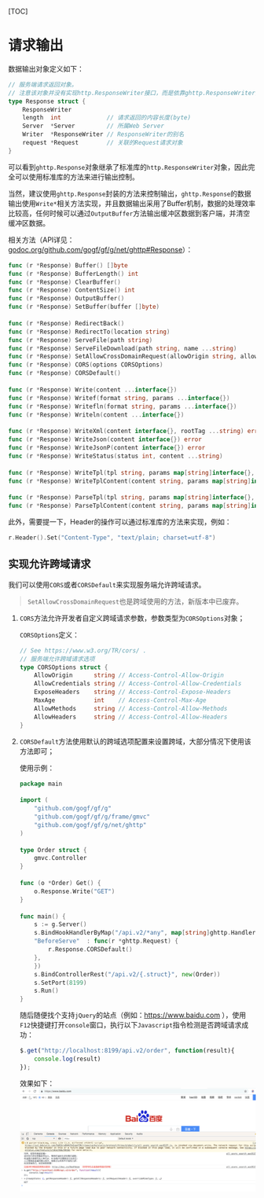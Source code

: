 [TOC]

# 请求输出

数据输出对象定义如下：
```go
// 服务端请求返回对象。
// 注意该对象并没有实现http.ResponseWriter接口，而是依靠ghttp.ResponseWriter实现。
type Response struct {
    ResponseWriter
    length  int             // 请求返回的内容长度(byte)
    Server  *Server         // 所属Web Server
    Writer  *ResponseWriter // ResponseWriter的别名
    request *Request        // 关联的Request请求对象
}
```
可以看到```ghttp.Response```对象继承了标准库的```http.ResponseWriter```对象，因此完全可以使用标准库的方法来进行输出控制。

当然，建议使用```ghttp.Response```封装的方法来控制输出，```ghttp.Response```的数据输出使用```Write*```相关方法实现，并且数据输出采用了Buffer机制，数据的处理效率比较高，任何时候可以通过```OutputBuffer```方法输出缓冲区数据到客户端，并清空缓冲区数据。

相关方法（API详见： [godoc.org/github.com/gogf/gf/g/net/ghttp#Response](https://godoc.org/github.com/gogf/gf/net/ghttp#Response)）：
```go
func (r *Response) Buffer() []byte
func (r *Response) BufferLength() int
func (r *Response) ClearBuffer()
func (r *Response) ContentSize() int
func (r *Response) OutputBuffer()
func (r *Response) SetBuffer(buffer []byte)

func (r *Response) RedirectBack()
func (r *Response) RedirectTo(location string)
func (r *Response) ServeFile(path string)
func (r *Response) ServeFileDownload(path string, name ...string)
func (r *Response) SetAllowCrossDomainRequest(allowOrigin string, allowMethods string, maxAge ...int)
func (r *Response) CORS(options CORSOptions)
func (r *Response) CORSDefault()

func (r *Response) Write(content ...interface{})
func (r *Response) Writef(format string, params ...interface{})
func (r *Response) Writefln(format string, params ...interface{})
func (r *Response) Writeln(content ...interface{})

func (r *Response) WriteXml(content interface{}, rootTag ...string) error
func (r *Response) WriteJson(content interface{}) error
func (r *Response) WriteJsonP(content interface{}) error
func (r *Response) WriteStatus(status int, content ...string)

func (r *Response) WriteTpl(tpl string, params map[string]interface{}, funcmap ...map[string]interface{}) error
func (r *Response) WriteTplContent(content string, params map[string]interface{}, funcmap ...map[string]interface{}) error

func (r *Response) ParseTpl(tpl string, params map[string]interface{}, funcmap ...map[string]interface{}) ([]byte, error)
func (r *Response) ParseTplContent(content string, params map[string]interface{}, funcmap ...map[string]interface{}) ([]byte, error)
```
此外，需要提一下，Header的操作可以通过标准库的方法来实现，例如：
```go
r.Header().Set("Content-Type", "text/plain; charset=utf-8")
```

## 实现允许跨域请求

我们可以使用`CORS`或者`CORSDefault`来实现服务端允许跨域请求。

> `SetAllowCrossDomainRequest`也是跨域使用的方法，新版本中已废弃。

1. `CORS`方法允许开发者自定义跨域请求参数，参数类型为`CORSOptions`对象；

    `CORSOptions`定义：
    ```go
    // See https://www.w3.org/TR/cors/ .
    // 服务端允许跨域请求选项
    type CORSOptions struct {
        AllowOrigin      string // Access-Control-Allow-Origin
        AllowCredentials string // Access-Control-Allow-Credentials
        ExposeHeaders    string // Access-Control-Expose-Headers
        MaxAge           int    // Access-Control-Max-Age
        AllowMethods     string // Access-Control-Allow-Methods
        AllowHeaders     string // Access-Control-Allow-Headers
    }
    ```
1. `CORSDefault`方法使用默认的跨域选项配置来设置跨域，大部分情况下使用该方法即可；

    使用示例：
    ```go
    package main

    import (
        "github.com/gogf/gf/g"
        "github.com/gogf/gf/g/frame/gmvc"
        "github.com/gogf/gf/g/net/ghttp"
    )

    type Order struct {
        gmvc.Controller
    }

    func (o *Order) Get() {
        o.Response.Write("GET")
    }

    func main() {
        s := g.Server()
        s.BindHookHandlerByMap("/api.v2/*any", map[string]ghttp.HandlerFunc {
        "BeforeServe"  : func(r *ghttp.Request) {
            r.Response.CORSDefault()
        },
        })
        s.BindControllerRest("/api.v2/{.struct}", new(Order))
        s.SetPort(8199)
        s.Run()
    }
    ```
    随后随便找个支持`jQuery`的站点（例如：https://www.baidu.com ），使用`F12`快捷键打开`console`窗口，执行以下`Javascript`指令检测是否跨域请求成功：
    ```javascript
    $.get("http://localhost:8199/api.v2/order", function(result){
        console.log(result)
    });
    ```
    效果如下：
    ![](/images/ghttp.response.cors.png)